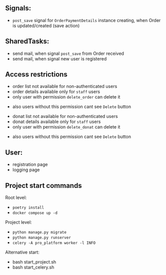 

## Signals:
- `post_save` signal for `OrderPaymentDetails` instance creating,
when Order is updated/created (save action)


## SharedTasks:
- send mail, when signal `post_save` from Order received 
- send mail, when signal new user is registered 


## Access restrictions
- order list not available for non-authenticated users 
- order details available only for `staff` users
- only user with permission `delete_order` can delete it
* also users without this permission cant see `Delete` button

- donat list not available for non-authenticated users
- donat details available only for `staff` users
- only user with permission `delete_donat` can delete it
* also users without this permission cant see `Delete` button


## User:
- registration page
- logging page


## Project start commands
Root level:
- `poetry install`
- `docker compose up -d`

Project level:
- `python manage.py migrate`
- `python manage.py runserver`
- `celery -A pro_platform worker -l INFO`

Alternative start:
- bash start_project.sh
- bash start_celery.sh
